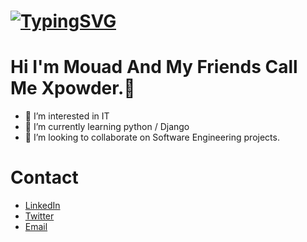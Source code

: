 # [![TypingSVG](https://readme-typing-svg.demolab.com?lines=Hey!+You+Are+Welcome+To+My+Profile;My+Name+Is+MOUAD;I+Am+Passionate+About+Coding;I+Learn+By+Doing)](https://git.io/typing-svg)


# Hi I'm Mouad And My Friends Call Me Xpowder.👋


- 👀 I’m interested in IT
- 🌱 I’m currently learning python / Django 
- 💞️ I’m looking to collaborate on Software Engineering projects.

# Contact 
* [LinkedIn](https://www.linkedin.com/in/kadmar-mouad-835b16280/)
* [Twitter](https://twitter.com/MouadM1031)
* [Email](kadmarmouad8@gmail.com)

<!---
xpowder/xpowder is a ✨ special ✨ repository because its `README.md` (this file) appears on your GitHub profile.
You can click the Preview link to take a look at your changes.
--->


